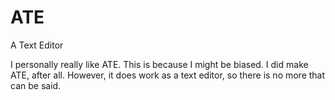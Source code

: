# ATE
A Text Editor

I personally really like ATE.
This is because I might be biased. I did make ATE, after all.
However, it does work as a text editor, so there is no more that can be said.